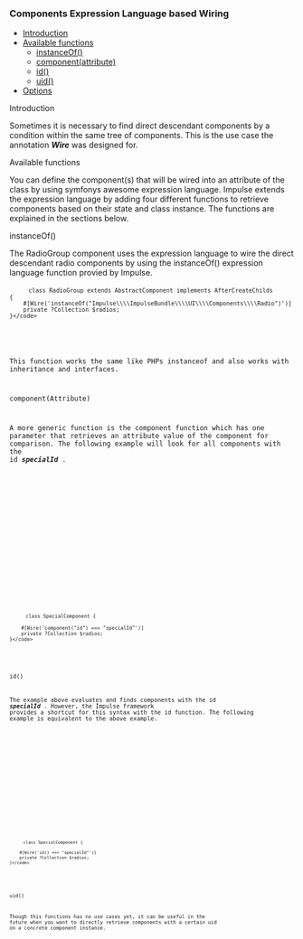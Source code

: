 <h3 class="doc-title">Components Expression Language based Wiring</h3>

- [Introduction](#introduction)
- [Available functions](#available-functions)
	- [instanceOf()](#instanceOf)
    - [component(attribute)](#componentAttribute)
    - [id()](#id)
    - [uid()](#uid)
- [Options](#options)

<a id="introduction">Introduction</a>

Sometimes it is necessary to find direct descendant components by a condition within the same tree of components. This is the use case the annotation  **_Wire_** was designed for.

<a id="available-functions">Available functions</a>

You can define the component(s) that will be wired into an attribute of the class by using symfonys awesome expression language. Impulse extends the expression language by adding four different functions to retrieve components based on their state and class instance. The functions are explained in the sections below.

<a id="instanceOf">instanceOf()</a>

The RadioGroup component uses the expression language to wire the direct descendant radio components by using the instanceOf() expression language function provied by Impulse. 

<div class="code-header">
	<div class="container-fluid">
		<div class="row">
          <div class="button red"></div>
          <div class="button yellow"></div>
          <div class="button green"></div>
        </div>
    </div>
</div>
<pre class="code-white line-numbers language-php">
	<code class="imp-code language-php"><?php
	namespace Impulse\ImpulseBundle\UI\Components;
    use ...

    class RadioGroup extends AbstractComponent implements AfterCreateChilds
    {
        #[Wire('instanceOf("Impulse\\\\ImpulseBundle\\\\UI\\\\Components\\\\Radio")')]
        private ?Collection $radios;
	}</code>
</pre>

This function works the same like PHPs instanceof and also works with inheritance and interfaces.

<a id="componentAttribute">component(Attribute)</a>

A more generic function is the component function which has one parameter that retrieves an attribute value of the component for comparison. The following example will look for all components with the id **_specialId_** .

<div class="code-header">
	<div class="container-fluid">
		<div class="row">
          <div class="button red"></div>
          <div class="button yellow"></div>
          <div class="button green"></div>
        </div>
    </div>
</div>
<pre class="code-white line-numbers language-php">
	<code class="imp-code language-php"><?php
    
    class SpecialComponent {

	    #[Wire('component("id") === "specialId"')]
        private ?Collection $radios;
    }</code>
</pre>

<a id="id">id()</a>

The example above evaluates and finds components with the id **_specialId_** . However, the Impulse framework provides a shortcut for this syntax with the id function. The following example is equivalent to the above example.

<div class="code-header">
	<div class="container-fluid">
		<div class="row">
          <div class="button red"></div>
          <div class="button yellow"></div>
          <div class="button green"></div>
        </div>
    </div>
</div>
<pre class="code-white line-numbers language-php">
	<code class="imp-code language-php"><?php

    class SpecialComponent {

        #[Wire('id() === "specialId"')]
        private ?Collection $radios;
    }</code>
</pre>

<a id="uid">uid()</a>

Though this functions has no use cases yet, it can be useful in the future when you want to directly retrieve components with a certain uid on a concrete component instance.
